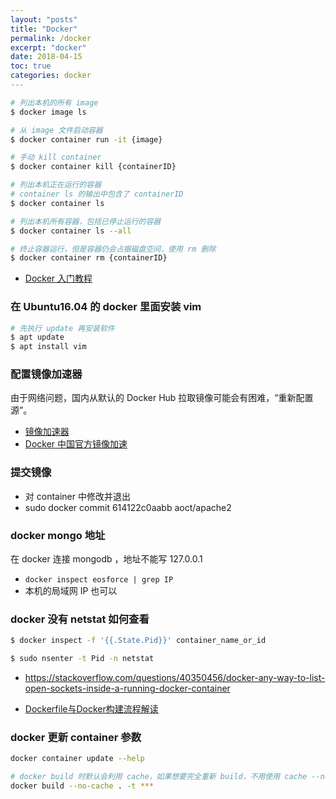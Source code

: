 ```yaml
---
layout: "posts"
title: "Docker"
permalink: /docker
excerpt: "docker"
date: 2018-04-15
toc: true
categories: docker
---
```


```bash
# 列出本机的所有 image
$ docker image ls

# 从 image 文件启动容器
$ docker container run -it {image}

# 手动 kill container
$ docker container kill {containerID}

# 列出本机正在运行的容器
# container ls 的输出中包含了 containerID
$ docker container ls

# 列出本机所有容器，包括已停止运行的容器
$ docker container ls --all

# 终止容器运行，但是容器仍会占据磁盘空间，使用 rm 删除
$ docker container rm {containerID}
```

- [Docker 入门教程](http://www.ruanyifeng.com/blog/2018/02/docker-tutorial.html)

### 在 Ubuntu16.04 的 docker 里面安装 vim

```bash
# 先执行 update 再安装软件
$ apt update
$ apt install vim
```

### 配置镜像加速器

由于网络问题，国内从默认的 Docker Hub 拉取镜像可能会有困难，“重新配置源”。

- [镜像加速器](https://yeasy.gitbooks.io/docker_practice/content/install/mirror.html)
- [Docker 中国官方镜像加速](https://www.docker-cn.com/registry-mirror)

### 提交镜像

- 对 container 中修改并退出
- sudo docker commit 614122c0aabb aoct/apache2


### docker mongo 地址

在 docker 连接 mongodb ，地址不能写 127.0.0.1

- `docker inspect eosforce | grep IP`
- 本机的局域网 IP 也可以


### docker 没有 netstat 如何查看


```bash
$ docker inspect -f '{{.State.Pid}}' container_name_or_id

$ sudo nsenter -t Pid -n netstat
```

- https://stackoverflow.com/questions/40350456/docker-any-way-to-list-open-sockets-inside-a-running-docker-container

- [Dockerfile与Docker构建流程解读](https://xuxinkun.github.io/2016/03/06/dockerfile-and-docker-build/)


### docker 更新 container 参数

```bash
docker container update --help
```

```bash
# docker build 时默认会利用 cache，如果想要完全重新 build，不用使用 cache --no-cache
docker build --no-cache . -t ***
```
